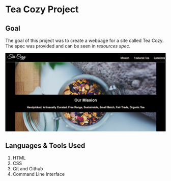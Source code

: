 # Tea Cozy Project

## Goal
The goal of this project was to create a webpage for a site called Tea Cozy. The spec was provided and can be seen in *resources spec*.

![screenshot](resources/teaCozyScreenshot.png "Screenshot of landing page")

## Languages & Tools Used
1. HTML
2. CSS
3. Git and Github
4. Command Line Interface